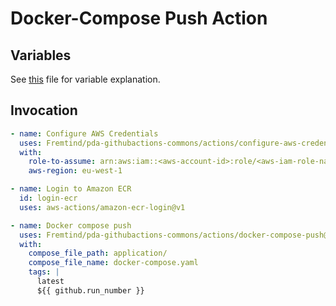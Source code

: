 # **Docker-Compose Push Action** #

## **Variables** ##

See [this](../.github/workflows/compose-ci.yaml) file for variable explanation.

## **Invocation** ##

```yaml
- name: Configure AWS Credentials
  uses: Fremtind/pda-githubactions-commons/actions/configure-aws-credentials-1@main
  with:
    role-to-assume: arn:aws:iam::<aws-account-id>:role/<aws-iam-role-name>
    aws-region: eu-west-1

- name: Login to Amazon ECR
  id: login-ecr
  uses: aws-actions/amazon-ecr-login@v1

- name: Docker compose push
  uses: Fremtind/pda-githubactions-commons/actions/docker-compose-push@main
  with:
    compose_file_path: application/
    compose_file_name: docker-compose.yaml
    tags: |
      latest
      ${{ github.run_number }}
```